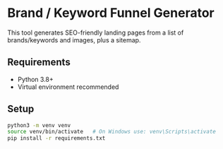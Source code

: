 # Brand / Keyword Funnel Generator

This tool generates SEO-friendly landing pages from a list of brands/keywords and images, plus a sitemap.

## Requirements
- Python 3.8+
- Virtual environment recommended

## Setup
```bash
python3 -m venv venv
source venv/bin/activate   # On Windows use: venv\Scripts\activate
pip install -r requirements.txt
